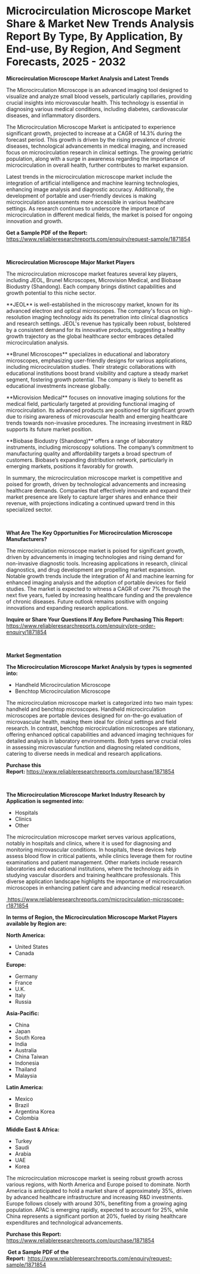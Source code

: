 <p><h1>Microcirculation Microscope Market Share & Market New Trends Analysis Report By Type, By Application, By End-use, By Region, And Segment Forecasts, 2025 - 2032</h1></p><p><strong>Microcirculation Microscope Market Analysis and Latest Trends</strong></p>
<p><p>The Microcirculation Microscope is an advanced imaging tool designed to visualize and analyze small blood vessels, particularly capillaries, providing crucial insights into microvascular health. This technology is essential in diagnosing various medical conditions, including diabetes, cardiovascular diseases, and inflammatory disorders. </p><p>The Microcirculation Microscope Market is anticipated to experience significant growth, projected to increase at a CAGR of 14.3% during the forecast period. This growth is driven by the rising prevalence of chronic diseases, technological advancements in medical imaging, and increased focus on microcirculation research in clinical settings. The growing geriatric population, along with a surge in awareness regarding the importance of microcirculation in overall health, further contributes to market expansion.</p><p>Latest trends in the microcirculation microscope market include the integration of artificial intelligence and machine learning technologies, enhancing image analysis and diagnostic accuracy. Additionally, the development of portable and user-friendly devices is making microcirculation assessments more accessible in various healthcare settings. As research continues to underscore the importance of microcirculation in different medical fields, the market is poised for ongoing innovation and growth.</p></p>
<p><strong>Get a Sample PDF of the Report:&nbsp;</strong> <a href="https://www.reliableresearchreports.com/enquiry/request-sample/1871854?utm_campaign=3111&utm_medium=2&utm_source=Github&utm_content=ia&utm_term=13042025&utm_id=microcirculation-microscope">https://www.reliableresearchreports.com/enquiry/request-sample/1871854</a></p>
<p>&nbsp;</p>
<p><strong>Microcirculation Microscope Major Market Players</strong></p>
<p><p>The microcirculation microscope market features several key players, including JEOL, Brunel Microscopes, Microvision Medical, and Biobase Biodustry (Shandong). Each company brings distinct capabilities and growth potential to this niche sector.</p><p>**JEOL** is well-established in the microscopy market, known for its advanced electron and optical microscopes. The company's focus on high-resolution imaging technology aids its penetration into clinical diagnostics and research settings. JEOL's revenue has typically been robust, bolstered by a consistent demand for its innovative products, suggesting a healthy growth trajectory as the global healthcare sector embraces detailed microcirculation analysis.</p><p>**Brunel Microscopes** specializes in educational and laboratory microscopes, emphasizing user-friendly designs for various applications, including microcirculation studies. Their strategic collaborations with educational institutions boost brand visibility and capture a steady market segment, fostering growth potential. The company is likely to benefit as educational investments increase globally.</p><p>**Microvision Medical** focuses on innovative imaging solutions for the medical field, particularly targeted at providing functional imaging of microcirculation. Its advanced products are positioned for significant growth due to rising awareness of microvascular health and emerging healthcare trends towards non-invasive procedures. The increasing investment in R&D supports its future market position.</p><p>**Biobase Biodustry (Shandong)** offers a range of laboratory instruments, including microscopy solutions. The company’s commitment to manufacturing quality and affordability targets a broad spectrum of customers. Biobase’s expanding distribution network, particularly in emerging markets, positions it favorably for growth.</p><p>In summary, the microcirculation microscope market is competitive and poised for growth, driven by technological advancements and increasing healthcare demands. Companies that effectively innovate and expand their market presence are likely to capture larger shares and enhance their revenue, with projections indicating a continued upward trend in this specialized sector.</p></p>
<p>&nbsp;</p>
<p><strong>What Are The Key Opportunities For Microcirculation Microscope Manufacturers?</strong></p>
<p><p>The microcirculation microscope market is poised for significant growth, driven by advancements in imaging technologies and rising demand for non-invasive diagnostic tools. Increasing applications in research, clinical diagnostics, and drug development are propelling market expansion. Notable growth trends include the integration of AI and machine learning for enhanced imaging analysis and the adoption of portable devices for field studies. The market is expected to witness a CAGR of over 7% through the next five years, fueled by increasing healthcare funding and the prevalence of chronic diseases. Future outlook remains positive with ongoing innovations and expanding research applications.</p></p>
<p><strong>Inquire or Share Your Questions If Any Before Purchasing This Report:</strong> <a href="https://www.reliableresearchreports.com/enquiry/pre-order-enquiry/1871854?utm_campaign=3111&utm_medium=2&utm_source=Github&utm_content=ia&utm_term=13042025&utm_id=microcirculation-microscope">https://www.reliableresearchreports.com/enquiry/pre-order-enquiry/1871854</a></p>
<p>&nbsp;</p>
<p><strong>Market Segmentation</strong></p>
<p><strong>The Microcirculation Microscope Market Analysis by types is segmented into:</strong></p>
<p><ul><li>Handheld Microcirculation Microscope</li><li>Benchtop Microcirculation Microscope</li></ul></p>
<p><p>The microcirculation microscope market is categorized into two main types: handheld and benchtop microscopes. Handheld microcirculation microscopes are portable devices designed for on-the-go evaluation of microvascular health, making them ideal for clinical settings and field research. In contrast, benchtop microcirculation microscopes are stationary, offering enhanced optical capabilities and advanced imaging techniques for detailed analysis in laboratory environments. Both types serve crucial roles in assessing microvascular function and diagnosing related conditions, catering to diverse needs in medical and research applications.</p></p>
<p><strong>Purchase this Report:&nbsp;</strong><a href="https://www.reliableresearchreports.com/purchase/1871854?utm_campaign=3111&utm_medium=2&utm_source=Github&utm_content=ia&utm_term=13042025&utm_id=microcirculation-microscope">https://www.reliableresearchreports.com/purchase/1871854</a></p>
<p>&nbsp;</p>
<p><strong>The Microcirculation Microscope Market Industry Research by Application is segmented into:</strong></p>
<p><ul><li>Hospitals</li><li>Clinics</li><li>Other</li></ul></p>
<p><p>The microcirculation microscope market serves various applications, notably in hospitals and clinics, where it is used for diagnosing and monitoring microvascular conditions. In hospitals, these devices help assess blood flow in critical patients, while clinics leverage them for routine examinations and patient management. Other markets include research laboratories and educational institutions, where the technology aids in studying vascular disorders and training healthcare professionals. This diverse application landscape highlights the importance of microcirculation microscopes in enhancing patient care and advancing medical research.</p></p>
<p><a href="https://www.reliableresearchreports.com/microcirculation-microscope-r1871854?utm_campaign=3111&utm_medium=2&utm_source=Github&utm_content=ia&utm_term=13042025&utm_id=microcirculation-microscope">&nbsp;https://www.reliableresearchreports.com/microcirculation-microscope-r1871854</a></p>
<p><strong>In terms of Region, the Microcirculation Microscope Market Players available by Region are:</strong></p>
<p>
    <p> <strong> North America: </strong>
        <ul>
            <li>United States</li>
            <li>Canada</li>
        </ul>
        </p> 
    <p> <strong> Europe: </strong>
        <ul>
            <li>Germany</li>
            <li>France</li>
            <li>U.K.</li>
            <li>Italy</li>
            <li>Russia</li>
        </ul>
        </p> 
    <p> <strong> Asia-Pacific: </strong>
        <ul>
            <li>China</li>
            <li>Japan</li>
            <li>South Korea</li>
            <li>India</li>
            <li>Australia</li>
            <li>China Taiwan</li>
            <li>Indonesia</li>
            <li>Thailand</li>
            <li>Malaysia</li>
        </ul>
        </p> 
    <p> <strong> Latin America: </strong>
        <ul>
            <li>Mexico</li>
            <li>Brazil</li>
            <li>Argentina Korea</li>
            <li>Colombia</li>
        </ul>
        </p> 
    <p> <strong> Middle East & Africa: </strong>
        <ul>
            <li>Turkey</li>
            <li>Saudi</li>
            <li>Arabia</li>
            <li>UAE</li>
            <li>Korea</li>
        </ul>
    </p>
    </p>
<p><p>The microcirculation microscope market is seeing robust growth across various regions, with North America and Europe poised to dominate. North America is anticipated to hold a market share of approximately 35%, driven by advanced healthcare infrastructure and increasing R&D investments. Europe follows closely with around 30%, benefiting from a growing aging population. APAC is emerging rapidly, expected to account for 25%, while China represents a significant portion at 20%, fueled by rising healthcare expenditures and technological advancements.</p></p>
<p><strong>Purchase this Report: </strong><a href="https://www.reliableresearchreports.com/purchase/1871854?utm_campaign=3111&utm_medium=2&utm_source=Github&utm_content=ia&utm_term=13042025&utm_id=microcirculation-microscope">https://www.reliableresearchreports.com/purchase/1871854</a></p>
<p>&nbsp;<strong>Get a Sample PDF of the Report:&nbsp;&nbsp;</strong><a href="https://www.reliableresearchreports.com/enquiry/request-sample/1871854?utm_campaign=3111&utm_medium=2&utm_source=Github&utm_content=ia&utm_term=13042025&utm_id=microcirculation-microscope">https://www.reliableresearchreports.com/enquiry/request-sample/1871854</a></p>
<p><strong></strong></p>
<p><p></p><p></p><p></p></p>